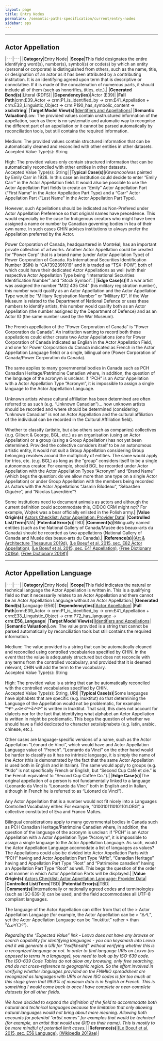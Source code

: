 ```yaml
---
layout: page
title: Entry Nodes
permalink: /semantic-paths-specification/current/entry-nodes
sidebar: sps
---
```


---

## Actor Appellation

|---|---|
|**Category**|Entry Node|
|**Scope**|This field designates the entire identifying word(s), number(s), symbol(s) or code(s) by which an entity (personal or corporate) is distinguished from others, such as the name, title, or designation of an actor as it has been attributed by a contributing institution. It is an identifying agreed upon term that is descriptive or connotative. If it is made of the concatenation of numerous parts, it should include all of them (such as honorifics, titles, etc.).|
|**Generated Bond(s)**|Literal (RDFS)|
|**Dependency(ies)**|Actor (E39)|
|**Full Path**|crm:E39\_Actor -\> crm:P1\_is\_identified\_by -\> crm:E41\_Appellation + crm:E33\_Linguistic\_Object -\> crm:P190\_has\_symbolic\_content -\> **xsd:string**|
|**Target Model View(s)**|[Identifiers and Appellations](https://chin-rcip.github.io/collections-model/target-model/current/identification#identifiers-and-appellations)|
|**Semantic Valuation**|Low: The provided values contain unstructured information of the appellation, such as there is no systematic and automatic way to recognise the different part of an appellation or it cannot be parsed automatically by reconciliation tools, but still contains the required information.<br><br>Medium: The provided values contain structured information that can be automatically cleaned and reconciled with other entities in other datasets.<br>Accepted Value Type(s): String<br><br>High: The provided values only contain structured information that can be automatically reconciled with other entities in other datasets.<br>Accepted Value Type(s): String|
|**Typical Case(s)**|*Kitwancool*was painted by Emily Carr in 1928. In this case an institution could decide to enter “Emily Carr” in the Actor Appellation field. It would also be possible to use the Actor Appellation Part fields to create an “Emily” Actor Appellation Part (“First Name” in the Actor Appellation Part Type) and a “Carr” Actor Appellation Part (“Last Name” in the Actor Appellation Part Type).<br><br>However, such Appellations should be indicated as Non-Prefered under Actor Appellation Preference so that original names have precedence. This would especially be the case for Indigenous creators who might have been assigned a name or number by Canadian governing bodies in lieu of their own name. In such cases CHIN advises institutions to always prefer the Appellation preferred by the Actor.<br><br>Power Corporation of Canada, headquartered in Montréal, has an important private collection of artworks. Another Actor Appellation could be created for “Power Corp” that is a brand name (under Actor Appellation Type) of Power Corporation of Canada. Its International Securities Identification Number (ISIN) is “CA7392391016” and it is traded as “TSX: POW”, both of which could have their dedicated Actor Appellations as well (with their respective Actor Appellation Type being “International Securities Identification Number” and “Stock Symbol”..|
|**Edge Case(s)**|If a war artist was assigned the number “M32 435 C84” (his military registration number), this number would qualify as an Actor Appellation and the Actor Appellation Type would be “Military Registration Number” or “Military ID”. If the War Museum is related to the Department of National Defence or uses these numbers to identify artists, this number would qualify both as an Actor Appellation (the number assigned by the Department of Defence) and as an Actor ID (the same number used by the War Museum).<br><br>The French appellation of the “Power Corporation of Canada” is “Power Corporation du Canada”. An institution wanting to record both these appellations could either create two Actor Appellations (one for Power Corporation of Canada indicated as English in the Actor Appellation Field, and one for Power Corporation du Canada indicated as French in the Actor Appellation Language field) or a single, bilingual one (Power Corporation of Canada/Power Corporation du Canada).<br><br>The same applies to many governmental bodies in Canada such as PCH Canadian Heritage/Patrimoine Canadien where, in addition, the question of the language of the acronym is unclear: if “PCH” is an Actor Appellation with a Actor Appellation Type “Acronym”, it is impossible to assign a single language to the Actor Appellation Language.<br><br>Unknown artists whose cultural affiliation has been determined are often referred to as such (e.g. “Unknown Canadian”)... how unknown artists should be recorded and where should be determined (considering “unknown Canadian” is not an Actor Appellation and the cultural affiliation of the individual can be recorded in the Cultural Affiliation field).<br><br>Whether to classify (artistic, but also others such as companies) collectives (e.g. Gilbert & George, BGL, etc.) as an organisation (using an Actor Appellation) or a group (using a Group Appellation) has not yet been determined. Provided the collective considers itself to be an autonomous artistic entity, it would not suit a Group Appellation considering Group belonging revolves around the multiplicity of entities. The same would apply for trios, etc. (e.g. BGL) as long as the “group” considers itself to be a single autonomous creator. For example, should BGL be recorded under Actor Appellation with the Actor Appellation Types “Acronym” and “Brand Name” (which begs the question: do we allow more than one type on a single Actor Appellation) or under Group Appellation with the members being recorded as Actors with the Actor Appellations “Jasmin Bilodeau”, “Sébastien Giguère”, and “Nicolas Laverdière”?<br><br>Some institutions need to document animals as actors and although the current definition could accommodate this, CIDOC CRM might not? For example, Wojtek was a bear officially enlisted in the Polish army.|
|**Value Origin(s)**|[Actors Checklist: Actor Appellation: Provider Data](https://docs.google.com/spreadsheets/d/1Rnlreq5FlHxMu4oHFvahXakIVtAc4VqdoNoJ-3PagnU/edit#gid=2115453962)|
|**Controlled List/Term**|N/A|
|**Potential Error(s)**|TBD|
|**Comment(s)**|Bilingually named entities (such as the National Gallery of Canada/Musée des beaux-arts du Canada) should be recorded as two appellations (National Gallery of Canada and Musée des beaux-arts du Canada).|
|**Reference(s)**|[(Art & Architecture Thesaurus 2019d)](https://www.zotero.org/google-docs/?tbGT8W), [(Le Boeuf et al. 2015, sec. E82 Actor Appellation)](https://www.zotero.org/google-docs/?vrNuEM), [(Le Boeuf et al. 2015, sec. E41 Appellation)](https://www.zotero.org/google-docs/?bEXuX6), [(Free Dictionary 2019a)](https://www.zotero.org/google-docs/?zOHn39), [(Free Dictionary 2019f)](https://www.zotero.org/google-docs/?Mq9lBR)|

---

## Actor Appellation Language

|---|---|
|**Category**|Entry Node|
|**Scope**|This field indicates the natural or technical language the Actor Appellation is written in. This is a qualifying field so that it necessarily relates to an Actor Appellation and there cannot be an Actor Appellation Language without an Actor Appellation.|
|**Generated Bond(s)**|Language (E56)|
|**Dependency(ies)**|[Actor Appellation](#actor-appellation)|
|**Full Path**|crm:E39\_Actor -\> crm:P1\_is\_identified\_by -\> crm:E41\_Appellation + crm:E33\_Linguistic\_Object -\> crm:P72\_has\_language -\> **crm:E56\_Language**|
|**Target Model View(s)**|[Identifiers and Appellations](https://chin-rcip.github.io/collections-model/target-model/current/identification#identifiers-and-appellations)|
|**Semantic Valuation**|Low: The value provided is a string that cannot be parsed automatically by reconciliation tools but still contains the required information.<br><br>Medium: The value provided is a string that can be automatically cleaned and reconciled using controlled vocabularies specified by CHIN. In the event that the value is adequately structured but does not reconcile with any terms from the controlled vocabulary, and provided that it is deemed relevant, CHIN will add the term to the vocabulary.<br>Accepted Value Type(s): String<br><br>High: The provided value is a string that can be automatically reconciled with the controlled vocabularies specified by CHIN.<br>Accepted Value Type(s): String, URI|
|**Typical Case(s)**|Some languages have alphabets that are specific (e.g. Inuktitut) so that determining the Language of the Appellation would not be problematic, for example: “ᕿᓐᓄᐊᔪᐊᖅᐋᓯᕙᒃ” is written in Inuktitut. That said, this does not account for dialects nor for the fact that identifying what alphabet an Actor Appellation is written in might be problematic. This begs the question of whether we should have a field dedicated to character sets/alphabets (e.g. latin, arabic, chinese, etc.).<br><br>Other cases are language-specific versions of a name, such as the Actor Appellation “Léonard de Vinci”, which would have and Actor Appellation Language value of “French”. “Leonardo da Vinci” on the other hand would be harder to classify as it has no intrinsic language, it is simply the name of the Actor (this is demonstrated by the fact that the same Actor Appellation is used both in English and in Italian). The same would apply to groups (e.g. “Aldo” is not specifically French or English, but “Second Cup Café et cie.” is the French equivalent to “Second Cup Coffee Co.”).|
|**Edge Case(s)**|The original appellation of a person is not fundamentally linked to a language (Leonardo da Vinci is “Leonardo da Vinci” both in English and in Italian, although in French he is referred to as “Léonard de Vinci”).<br><br>Any Actor Appellation that is a number would not fit nicely into a Languages Controlled Vocabulary either. For example, “0100101110101101.ORG”, a collective constituted of Eva and Franco Mattes.<br><br>Bilingual considerations apply to many governmental bodies in Canada such as PCH Canadian Heritage/Patrimoine Canadien where, in addition, the question of the language of the acronym is unclear: if “PCH” is an Actor Appellation with a Actor Appellation Type “Acronym”, it is impossible to assign a single language to the Actor Appellation Language. As such, would the Actor Appellation Language accomodate a list of languages as values? The Appellations could also be divided into Actor Appellation Parts with “PCH” having and Actor Appellation Part Type “Affix”, “Canadian Heritage” having and Appellation Part Type “Root” and “Patrimoine canadien” having an Appellation Part Type “Root” as well. This begs the question of the order and manner in which Actor Appellation Parts will be displayed.|
|**Value Origin(s)**|[Actors Checklist: Actor Appellation Language: Provider Data](https://docs.google.com/spreadsheets/d/1Rnlreq5FlHxMu4oHFvahXakIVtAc4VqdoNoJ-3PagnU/edit#gid=2115453962)|
|**Controlled List/Term**|TBD|
|**Potential Error(s)**|TBD|
|**Comment(s)**|Internationally or nationally agreed codes and terminologies (such as ISO 639-3) can be used, and the field accommodates all UTF-8 compliant languages.<br><br>The language of the Actor Appellation can differ from that of the > Actor Appellation Language (for example, the Actor Appellation can be > “ᐃᓱᒪ”, yet the Actor Appellation Language can be “Inuktitut” rather > than “ᐃᓄᒃᑎᑐᑦ”).<br><br>*Regarding the “Expected Value” link - Lexvo does not have any browse or search capability for identifying languages - you can keysmash into Lexvo and it will generate a URI for "hsdjkhsdhf" without verifying whether this is a recognized language or not. In order to find language URIs on Lexvo (as opposed to terms in a language), you need to look up by ISO-639 code. The ISO-639 Code Tables do not allow any browsing, only free searching, and do not cross-reference to geographic region. So the effort involved in verifying whether languages provided on the FNMIIO spreadsheet are recognized as languages with URIs or have ISO codes is far too much at this stage given that 99.9% of museum data is in English or French. This is something I would come back to once I have complete or near-complete datasets for all other fields.*<br><br>*We have decided to expand the definition of the field to accommodate both natural and technical languages because the limitation that only allowing natural languages would not bring about more meaning. Allowing both accounts for potential “artist names” for examples that would be technical (for example, an artist that would use @ID as their name). This is mostly to be more mindful of potential limit cases.*|
|**Reference(s)**|[(Le Boeuf et al. 2015, sec. E56 Language)](https://www.zotero.org/google-docs/?zRnwfI), [(Wikipedia 2019ae)](https://www.zotero.org/google-docs/?pPkONy)|
